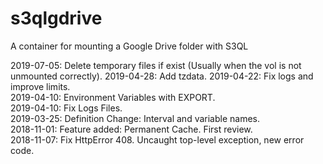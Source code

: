# s3qlgdrive

A container for mounting a Google Drive folder with S3QL

2019-07-05: Delete temporary files if exist (Usually when the vol is not unmounted correctly).
2019-04-28: Add tzdata.
2019-04-22: Fix logs and improve limits.  
2019-04-10: Environment Variables with EXPORT.  
2019-04-10: Fix Logs Files.  
2019-03-25: Definition Change: Interval and variable names.  
2018-11-01: Feature added: Permanent Cache. First review.  
2018-11-07: Fix HttpError 408. Uncaught top-level exception, new error code.